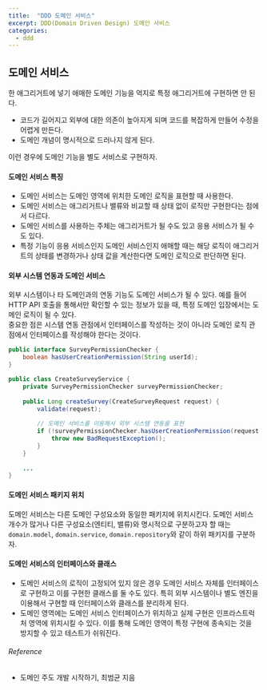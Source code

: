 ```yaml
---
title:  "DDD 도메인 서비스"
excerpt: DDD(Domain Driven Design) 도메인 서비스
categories:
  - ddd
---
```


## 도메인 서비스
한 애그리거트에 넣기 애매한 도메인 기능을 억지로 특정 애그리거트에 구현하면 안 된다.
- 코드가 길어지고 외부에 대한 의존이 높아지게 되며 코드를 복잡하게 만들어 수정을 어렵게 만든다. 
- 도메인 개념이 명시적으로 드러나지 않게 된다.

이런 경우에 도메인 기능을 별도 서비스로 구현하자.

#### 도메인 서비스 특징
- 도메인 서비스는 도메인 영역에 위치한 도메인 로직을 표현할 때 사용한다.
- 도메인 서비스는 애그리거트나 밸류와 비교할 때 상태 없이 로직만 구현한다는 점에서 다르다.
- 도메인 서비스를 사용하는 주체는 애그리거트가 될 수도 있고 응용 서비스가 될 수도 있다.
- 특정 기능이 응용 서비스인지 도메인 서비스인지 애매할 때는 해당 로직이 애그리거트의 상태를 변경하거나 상태 값을 계산한다면 도메인 로직으로 판단하면 된다.

#### 외부 시스템 연동과 도메인 서비스
외부 시스템이나 타 도메인과의 연동 기능도 도메인 서비스가 될 수 있다. 예를 들어 HTTP API 호출을 통해서만 확인할 수 있는 정보가 있을 때, 특정 도메인 입장에서는 도메인 로직이 될 수 있다.  
중요한 점은 시스템 연동 관점에서 인터페이스를 작성하는 것이 아니라 도메인 로직 관점에서 인터페이스를 작성해야 한다는 것이다.

  
```java
public interface SurveyPermissionChecker {
    boolean hasUserCreationPermission(String userId);
}

public class CreateSurveyService {
    private SurveyPermissionChecker surveyPermissionChecker;
    
    public Long createSurvey(CreateSurveyRequest request) {
        validate(request);
        
        // 도메인 서비스를 이용해서 외부 시스템 연동을 표현
        if (!surveyPermissionChecker.hasUserCreationPermission(request.getUserId())) {
            throw new BadRequestException();
        }
    }
    
    ...
}
```  

#### 도메인 서비스 패키지 위치
도메인 서비스는 다른 도메인 구성요소와 동일한 패키지에 위치시킨다. 도메인 서비스 개수가 많거나 다른 구성요소(엔티티, 밸류)와 명시적으로 구분하고자 할 때는 `domain.model`, `domain.service`, `domain.repository`와 같이 하위 패키지를 구분하자.

#### 도메인 서비스의 인터페이스와 클래스
- 도메인 서비스의 로직이 고정되어 있지 않은 경우 도메인 서비스 자체를 인터페이스로 구현하고 이를 구현한 클래스를 둘 수도 있다. 특히 외부 시스템이나 별도 엔진을 이용해서 구현할 때 인터페이스와 클래스를 분리하게 된다.
- 도메인 영역에는 도메인 서비스 인터페이스가 위치하고 실제 구현은 인프라스트럭처 영역에 위치시킬 수 있다. 이를 통해 도메인 영역이 특정 구현에 종속되는 것을 방지할 수 있고 테스트가 쉬워진다.

###### Reference
- 도메인 주도 개발 시작하기, 최범균 지음